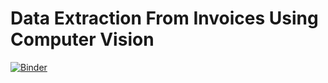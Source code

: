 
# Data Extraction From Invoices Using Computer Vision

[![Binder](https://mybinder.org/badge_logo.svg)](https://mybinder.org/v2/gh/GhazouaniSami10/tweets-analysis/main?filepath=analysis.ipynb)
